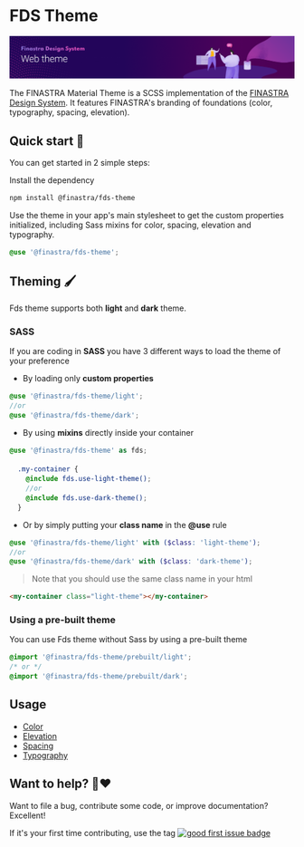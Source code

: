 # FDS Theme

![](../../.github/assets/banner_web-theme.png)

The FINASTRA Material Theme is a SCSS implementation of the [FINASTRA Design System](https://design.fusionfabric.cloud). It features FINASTRA's branding of foundations (color, typography, spacing, elevation).

## Quick start 🤔

You can get started in 2 simple steps:

Install the dependency

```Bash
npm install @finastra/fds-theme
```

Use the theme in your app's main stylesheet to get the custom properties initialized, including Sass mixins for color, spacing, elevation and typography.

```SCSS
@use '@finastra/fds-theme';
```

## Theming 🖌️
Fds theme supports both **light** and **dark** theme.
### SASS
If you are coding in **SASS** you have 3 different ways to load the theme of your preference

- By loading only **custom properties**

```SCSS
@use '@finastra/fds-theme/light';
//or
@use '@finastra/fds-theme/dark';
```

- By using **mixins** directly inside your container

```SCSS
@use '@finastra/fds-theme' as fds;

  .my-container {
    @include fds.use-light-theme();
    //or
    @include fds.use-dark-theme();
  }
```

- Or by simply putting your **class name** in the **@use** rule

```SCSS
@use '@finastra/fds-theme/light' with ($class: 'light-theme');
//or
@use '@finastra/fds-theme/dark' with ($class: 'dark-theme');
```

> Note that you should use the same class name in your html

```HTML
<my-container class="light-theme"></my-container>
```

### Using a pre-built theme
You can use Fds theme without Sass by using a pre-built theme

```CSS
@import '@finastra/fds-theme/prebuilt/light';
/* or */
@import '@finastra/fds-theme/prebuilt/dark';
```

## Usage

- [Color](https://finastra.github.io/finastra-design-system/?path=/docs/foundations-color--custom-properties)
- [Elevation](https://finastra.github.io/finastra-design-system/?path=/docs/foundations-elevation--helper-classes)
- [Spacing](https://finastra.github.io/finastra-design-system/?path=/docs/foundations-spacing--custom-properties)
- [Typography](https://finastra.github.io/finastra-design-system/?path=/docs/foundations-typography--custom-properties)

## Want to help? 🤗❤️

Want to file a bug, contribute some code, or improve documentation?
Excellent!

If it's your first time contributing, use the tag [![good first issue badge](https://img.shields.io/badge/-good%20first%20issue-blueviolet?style=flat-square)](https://github.com/finastra/finastra-design-system/issues?q=is%3Aissue+is%3Aopen+label%3A%22good+first+issue%22)
